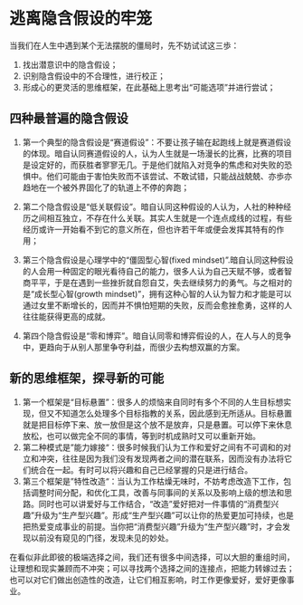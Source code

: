 # 逃离隐含假设的牢笼

当我们在人生中遇到某个无法摆脱的僵局时，先不妨试试这三歩：
  1. 找出潜意识中的隐含假设；
  2. 识别隐含假设中的不合理性，进行校正；
  3. 形成心的更灵活的思维框架，在此基础上思考出“可能选项”并进行尝试；

## 四种最普遍的隐含假设

  1. 第一个典型的隐含假设是“赛道假设”：不要让孩子输在起跑线上就是赛道假设的体现。暗自认同赛道假设的人，认为人生就是一场漫长的比赛，比赛的项目是设定好的，而获胜者寥寥无几。于是他们就陷入对竞争的焦虑和对失败的恐惧中。他们可能由于害怕失败而不该尝试、不敢试错，只能战战兢兢、亦歩亦趋地在一个被外界固化了的轨道上不停的奔跑；
            
  2. 第二个隐含假设是“低关联假设”。暗自认同这种假设的人认为，人社的种种经历之间相互独立，不存在什么关联。其实人生就是一个连点成线的过程，有些经历或许一开始看不到它的意义所在，但也许若干年或便会发挥其特有的作用；

  3. 第三个隐含假设是心理学中的“僵固型心智(fixed mindset)”.暗自认同这种假设的人会用一种固定的眼光看待自己的能力，很多人认为自己天赋不够，或者智商平平，于是在遇到一些挫折就自怨自艾，失去继续努力的勇气。与之相对的是“成长型心智(growth mindset)”，拥有这种心智的人认为智力和才能是可以通过女里不断增长的，因而并不惧怕短期的失败，反而会愈挫愈勇，这样的人往往能获得更高的成就。
                                                                                    
  4. 第四个隐含假设是“零和博弈”。暗自认同零和博弈假设的人，在人与人的竞争中，更趋向于从别人那里争夺利益，而很少去构想双赢的方案。
                  
## 新的思维框架，探寻新的可能
  1. 第一个框架是“目标悬置”：很多人的烦恼来自同时有多个不同的人生目标想实现，但又不知道怎么处理多个目标指教的关系，因此感到无所适从。目标悬置就是把目标停下来、放一放但是这个放不是放弃，只是悬置。可以停下来休息放松，也可以做完全不同的事情，等到时机成熟时又可以重新开始。
  2. 第二种模式是”能力嫁接“：很多时候我们认为工作和爱好之间有不可调和的对立和冲突，往往是因为我们没有发现两者之间的潜在联系，因而没有办法将它们统合在一起。有时可以将兴趣和自己已经掌握的只是进行结合。
  3. 第三个框架是”特性改造“：当认为工作枯燥无味时，不妨考虑改造下工作，包括调整时间分配，和优化工具，改善与同事间的关系以及影响上级的想法和思路。同时也可以讲爱好与工作结合，“改造”爱好把对一件事情的“消费型兴趣”升级为“生产型兴趣”。形成“生产型兴趣”可以让你的热爱更加可持续，也是把热爱变成事业的前提。当你把“消费型兴趣”升级为“生产型兴趣”时，才会发现以前没有窥见的门径，发现未见的妙处。


在看似非此即彼的极端选择之间，我们还有很多中间选择，可以大胆的重组时间，让理想和现实兼顾而不冲突；可以寻找两个选择之间的连接点，把能力转嫁过去；也可以对它们做出创造性的改造，让它们相互影响，时工作更像爱好，爱好更像事业。
